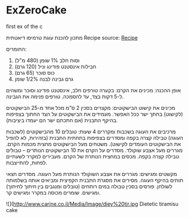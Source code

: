 # ExZeroCake
first ex of the c

מתכון להכנת עוגת טרמיסו דיאטתית
Recipe source: [Recipe](http://www.carine.co.il/page_3254?bsp=14694)

החומרים:
1. וסות חלב 1% שומן  (480 מ"ל)
2.  חבילות אינסטנט פודינג וניל (120 גרם)
3.  כוס סוכר (65 גרם)
4.  גרם גבינה לבנה 1/2% שומן

אופן ההכנה:
מכינים את הקרם:
בקערה טורפים חלב, אינסטנט פודינג וסוכר ומשהים ל-5 דקות בצד, עד להסמכה. טורפים פנימה את הגבינה.

מכינים את קישוט הבישקוטים: 
מקצרים בסכין 2 ס”מ מכל אחד מ-25 הבישקוטים (לקישוט) בחתך ישר ככל האפשר. מעמידים את הבישקוטים על הצד החתוך בצפיפות בהיקף התבנית (אם חתכתם ישר הם יעמדו ביציבות).

מרכיבים את העוגה בשכבות ומקררים 4 שעות:
טובלים 10 מהבישקוטים (לשכבות העוגה) טבילה קצרה בקפה ומסדרים בצפיפות בתחתית התבנית (בזהירות, לא להפיל את הבישקוטים העומדים לקישוט). משטחים מעל הבישקוטים מחצית מכמות הקרם. מגררים מעל אצבע שוקולד. מסדרים על הקרם את 10 הבישקוטים הנותרים – טבולים טבילה קצרה בקפה. מכסים במחצית הנותרת של הקרם. מעבירים למקרר לשעתיים לפחות, להתייצבות.

מקשטים ומגישים:
מגררים את אצבע השוקולד הנותרת מעל העוגה. מסדרים חצאי תותים בהיקף העוגה. מסירים את מסגרת התבנית הקפיצית ומביאים אותה בשלמותה לשולחן. פורסים בסכין טבולה במים רותחים (טובלים ומנגבים בין חיתוך לחיתוך) ומגישים. שומרים מכוסה במקרר ומגישים קר.

![](http://www.carine.co.il/Media/Image/diey%20tir.jpg Dietetic tiramisu cake
